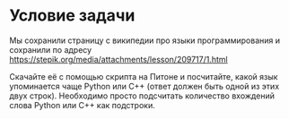 # Условие задачи

Мы сохранили страницу с википедии про языки программирования и сохранили по адресу https://stepik.org/media/attachments/lesson/209717/1.html

Скачайте её с помощью скрипта на Питоне и посчитайте, какой язык упоминается чаще Python или C++ (ответ должен быть одной из этих двух строк). Необходимо просто подсчитать количество вхождений слова Python или C++ как подстроки.
